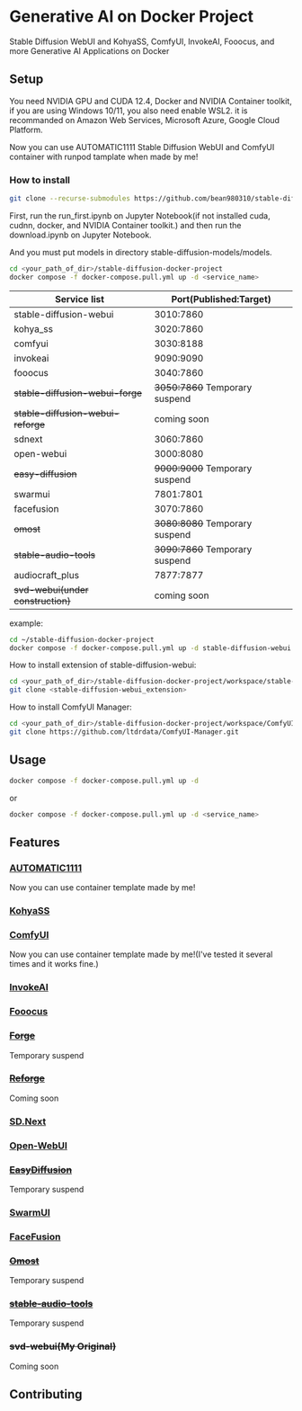 # Generative AI on Docker Project
Stable Diffusion WebUI and KohyaSS, ComfyUI, InvokeAI, Fooocus, and more Generative AI Applications on Docker

## Setup
You need NVIDIA GPU and CUDA 12.4, Docker and NVIDIA Container toolkit, if you are using Windows 10/11, you also need enable WSL2. it is recommanded on Amazon Web Services, Microsoft Azure, Google Cloud Platform.

Now you can use AUTOMATIC1111 Stable Diffusion WebUI and ComfyUI container with runpod tamplate when made by me!

### How to install
```bash
git clone --recurse-submodules https://github.com/bean980310/stable-diffusion-docker-project.git
```

First, run the run_first.ipynb on Jupyter Notebook(if not installed cuda, cudnn, docker, and NVIDIA Container toolkit.) and then run the download.ipynb on Jupyter Notebook.

And you must put models in directory stable-diffusion-models/models.

```bash
cd <your_path_of_dir>/stable-diffusion-docker-project
docker compose -f docker-compose.pull.yml up -d <service_name>
```

| Service list | Port(Published:Target) |
|-------------------------------|------------------------|
| stable-diffusion-webui        | 3010:7860              | 
| kohya_ss                      | 3020:7860              |
| comfyui                       | 3030:8188              |
| invokeai                      | 9090:9090              |
| fooocus                       | 3040:7860              |
| ~~stable-diffusion-webui-forge~~  | ~~3050:7860~~ Temporary suspend             |
| ~~stable-diffusion-webui-reforge~~| coming soon            |
| sdnext                        | 3060:7860              |
| open-webui                    | 3000:8080              |
| ~~easy-diffusion~~                | ~~9000:9000~~ Temporary suspend             |
| swarmui                       | 7801:7801              |
| facefusion                    | 3070:7860              |
| ~~omost~~                         | ~~3080:8080~~ Temporary suspend             |
| ~~stable-audio-tools~~            | ~~3090:7860~~ Temporary suspend             |
| audiocraft_plus               | 7877:7877              |
| ~~svd-webui(under construction)~~ | coming soon            |

example:
```bash
cd ~/stable-diffusion-docker-project
docker compose -f docker-compose.pull.yml up -d stable-diffusion-webui 
```

How to install extension of stable-diffusion-webui:
```bash
cd <your_path_of_dir>/stable-diffusion-docker-project/workspace/stable-diffusion-webui/extensions
git clone <stable-diffusion-webui_extension>
```
How to install ComfyUI Manager:
```bash
cd <your_path_of_dir>/stable-diffusion-docker-project/workspace/ComfyUI/custom_nodes
git clone https://github.com/ltdrdata/ComfyUI-Manager.git
```

## Usage
```bash
docker compose -f docker-compose.pull.yml up -d
```
or
```bash
docker compose -f docker-compose.pull.yml up -d <service_name>
```

## Features
### [AUTOMATIC1111](https://github.com/AUTOMATIC1111/stable-diffusion-webui)
Now you can use container template made by me!
### [KohyaSS](https://github.com/bmaltais/kohya_ss)
### [ComfyUI](https://github.com/comfyanonymous/ComfyUI)
Now you can use container template made by me!(I've tested it several times and it works fine.)
### [InvokeAI](https://github.com/invoke-ai/InvokeAI)
### [Fooocus](https://github.com/lllyasviel/Fooocus)
### ~~[Forge](https://github.com/lllyasviel/stable-diffusion-webui-forge)~~
Temporary suspend
### ~~[Reforge](https://github.com/Panchovix/stable-diffusion-webui-reForge)~~
Coming soon
### [SD.Next](https://github.com/vladmandic/automatic)
### [Open-WebUI](https://github.com/open-webui/open-webui)
### ~~[EasyDiffusion](https://github.com/easydiffusion/easydiffusion)~~
Temporary suspend
### [SwarmUI](https://github.com/mcmonkeyprojects/SwarmUI)
### [FaceFusion](https://github.com/facefusion/facefusion)
### ~~[Omost](https://github.com/lllyasviel/Omost)~~
Temporary suspend
### ~~[stable-audio-tools](https://github.com/Stability-AI/stable-audio-tools)~~
Temporary suspend
### ~~svd-webui(My Original)~~
Coming soon

## Contributing
